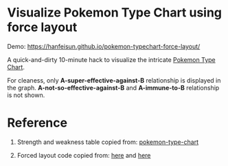 # Visualize Pokemon Type Chart using force layout

Demo: https://hanfeisun.github.io/pokemon-typechart-force-layout/

A quick-and-dirty 10-minute hack to visualize the intricate [Pokemon Type Chart](https://bulbapedia.bulbagarden.net/wiki/Type#Type_chart). 


For cleaness, only **A-super-effective-against-B** relationship is displayed in the graph. **A-not-so-effective-against-B** and **A-immune-to-B** relationship is not shown.

# Reference

1. Strength and weakness table copied from: [pokemon-type-chart](https://github.com/filipekiss/pokemon-type-chart)

2. Forced layout code copied from: [here](http://bl.ocks.org/MoritzStefaner/1377729) and [here](http://bl.ocks.org/d3noob/5141278)

